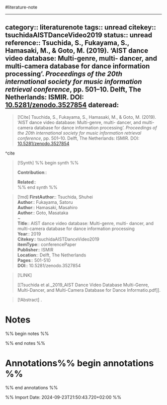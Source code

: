 #literature-note 

---
category:: literaturenote
tags:: unread
citekey:: tsuchidaAISTDanceVideo2019
status:: unread
reference:: Tsuchida, S., Fukayama, S., Hamasaki, M., & Goto, M. (2019). ‘AIST dance video database: Multi-genre, multi- dancer, and multi-camera database for dance information processing’. _Proceedings of the 20th international society for music information retrieval conference_, pp. 501–10. Delft, The Netherlands: ISMIR. DOI: [10.5281/zenodo.3527854](https://doi.org/10.5281/zenodo.3527854)
dateread:
---

> [!Cite]
> Tsuchida, S., Fukayama, S., Hamasaki, M., & Goto, M. (2019). ‘AIST dance video database: Multi-genre, multi- dancer, and multi-camera database for dance information processing’. _Proceedings of the 20th international society for music information retrieval conference_, pp. 501–10. Delft, The Netherlands: ISMIR. DOI: [10.5281/zenodo.3527854](https://doi.org/10.5281/zenodo.3527854)

^cite

>[!Synth]
>%% begin synth %%
>
>**Contribution**:: 
>
>**Related**::  
>%% end synth %%

>[!md]
> **FirstAuthor**:: Tsuchida, Shuhei  
> **Author**:: Fukayama, Satoru  
> **Author**:: Hamasaki, Masahiro  
> **Author**:: Goto, Masataka  
~    
> **Title**:: AIST dance video database: Multi-genre, multi- dancer, and multi-camera database for dance information processing  
> **Year**:: 2019   
> **Citekey**:: tsuchidaAISTDanceVideo2019  
> **itemType**:: conferencePaper  
> **Publisher**:: ISMIR  
> **Location**:: Delft, The Netherlands   
> **Pages**:: 501-510  
> **DOI**:: 10.5281/zenodo.3527854    

> [!LINK] 
>
> [[Tsuchida et al._2019_AIST Dance Video Database Multi-Genre, Multi-Dancer, and Multi-Camera Database for Dance Informatio.pdf]].

> [!Abstract]
>.
> 
# Notes

%% begin notes %%

%% end notes %%


# Annotations%% begin annotations %%


%% end annotations %%

%% Import Date: 2024-09-23T21:50:43.720+02:00 %%
